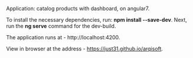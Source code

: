 Application: catalog products with dashboard, on angular7.


To install the necessary dependencies, run: **npm install --save-dev**. Next, run the **ng serve** command for the dev-build.

The application runs at - http://localhost:4200.

View in browser at the address - https://just31.github.io/arqisoft.
